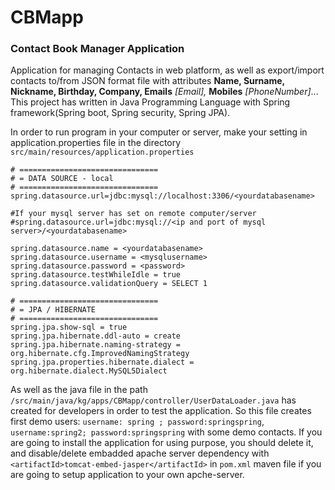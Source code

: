 # CBMapp
### Contact Book Manager Application
Application for managing Contacts in web platform, as well as export/import contacts to/from JSON format file with attributes __Name, Surname, Nickname, Birthday, Company, Emails__ _[Email],_ __Mobiles__ _[PhoneNumber]_...
This project has written in Java Programming Language with Spring framework(Spring boot, Spring security, Spring JPA).

In order to run program in your computer or server, make your setting in application.properties file in the directory `src/main/resources/application.properties`

```
# ===============================
# = DATA SOURCE - local
# ===============================
spring.datasource.url=jdbc:mysql://localhost:3306/<yourdatabasename> 

#If your mysql server has set on remote computer/server
#spring.datasource.url=jdbc:mysql://<ip and port of mysql server>/<yourdatabasename> 

spring.datasource.name = <yourdatabasename>
spring.datasource.username = <mysqlusername>
spring.datasource.password = <password>
spring.datasource.testWhileIdle = true
spring.datasource.validationQuery = SELECT 1

# ===============================
# = JPA / HIBERNATE
# ===============================
spring.jpa.show-sql = true
spring.jpa.hibernate.ddl-auto = create
spring.jpa.hibernate.naming-strategy = org.hibernate.cfg.ImprovedNamingStrategy
spring.jpa.properties.hibernate.dialect = org.hibernate.dialect.MySQL5Dialect
```

As well as the java file in the path `/src/main/java/kg/apps/CBMapp/controller/UserDataLoader.java` has created for developers in order to test the application. So this file creates first demo users: `username: spring ; password:springspring`, `username:spring2; password:springspring` with some demo contacts. If you are going to install the application for using purpose, you should delete it, and disable/delete embadded apache server dependency with `<artifactId>tomcat-embed-jasper</artifactId>` in `pom.xml` maven file if you are going to setup application to your own apche-server. 
